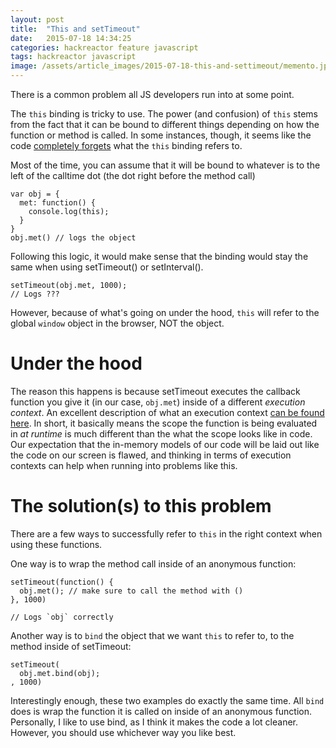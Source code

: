 ```yaml
---
layout: post
title:  "This and setTimeout"
date:   2015-07-18 14:34:25
categories: hackreactor feature javascript
tags: hackreactor javascript
image: /assets/article_images/2015-07-18-this-and-settimeout/memento.jpg
---
```


There is a common problem all JS developers run into at some point.

The `this` binding is tricky to use. The power (and confusion) of `this` stems from the fact that it can be bound to different things depending on how the function or method is called. In some instances, though, it seems like the code [completely forgets](http://www.imdb.com/title/tt0209144/) what the `this` binding refers to.

Most of the time, you can assume that it will be bound to whatever is to the left of the calltime dot (the dot right before the method call)
    
    var obj = {
      met: function() {
        console.log(this);
      }
    }
    obj.met() // logs the object

Following this logic, it would make sense that the binding would stay the same when using setTimeout() or setInterval().
    
    setTimeout(obj.met, 1000);
    // Logs ???

However, because of what's going on under the hood, `this` will refer to the global `window` object in the browser, NOT the object.

# Under the hood

The reason this happens is because setTimeout executes the callback function you give it (in our case, `obj.met`) inside of a different *execution context*. An excellent description of what an execution context [can be found here](http://davidshariff.com/blog/what-is-the-execution-context-in-javascript/). In short, it basically means the scope the function is being evaluated in _at runtime_ is much different than the what the scope looks like in code. Our expectation that the in-memory models of our code will be laid out like the code on our screen is flawed, and thinking in terms of execution contexts can help when running into problems like this.

# The solution(s) to this problem

There are a few ways to successfully refer to `this` in the right context when using these functions.

One way is to wrap the method call inside of an anonymous function:
  
    setTimeout(function() {
      obj.met(); // make sure to call the method with ()
    }, 1000)

    // Logs `obj` correctly

Another way is to `bind` the object that we want `this` to refer to, to the method inside of setTimeout:

    setTimeout(
      obj.met.bind(obj);
    , 1000)

Interestingly enough, these two examples do exactly the same time. All `bind` does is wrap the function it is called on inside of an anonymous function. Personally, I like to use bind, as I think it makes the code a lot cleaner. However, you should use whichever way you like best.

